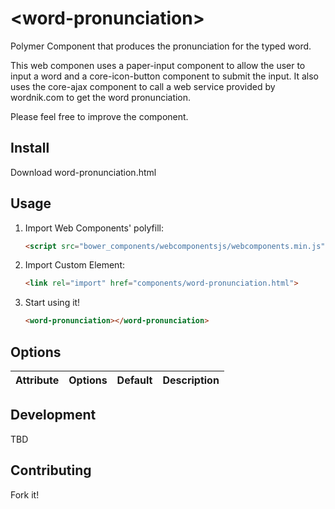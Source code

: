 # &lt;word-pronunciation&gt;
Polymer Component that produces the pronunciation for the typed word.

This web componen uses a paper-input component to allow the user to input a word and a core-icon-button component to submit the input.
It also uses the core-ajax component to call a web service provided by wordnik.com to get the word pronunciation.

Please feel free to improve the component.

## Install

Download word-pronunciation.html

## Usage

1. Import Web Components' polyfill:

    ```html
    <script src="bower_components/webcomponentsjs/webcomponents.min.js"></script>
    ```

2. Import Custom Element:

    ```html
    <link rel="import" href="components/word-pronunciation.html">
    ```

3. Start using it!

    ```html
    <word-pronunciation></word-pronunciation>
    ```

## Options

Attribute  | Options                   | Default             | Description
---        | ---                       | ---                 | ---


## Development

TBD

## Contributing

Fork it!
